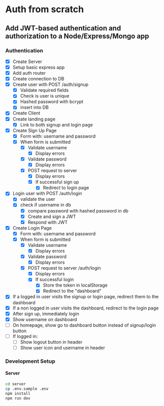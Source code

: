 # Auth from scratch

## Add JWT-based authentication and authorization to a Node/Express/Mongo app

### Authentication
* [x] Create Server
* [x] Setup basic express app
* [x] Add auth router
* [x] Create connection to DB
* [x] Create user with POST /auth/signup
  * [x] Validate required fields
  * [x] Check is user is unique
  * [x] Hashed password with bcrypt
  * [x] insert into DB
* [x] Create Client
* [x] Create landing page
  * [x] Link to both signup and login page
* [x] Create Sign Up Page
	* [x] Form with: username and password
	* [x] When form is submitted
		* [x] Validate username
			* [x] Display errors
		* [x] Validate password
			* [x] Display errors
		* [x] POST request to server
			* [x] Display errors
			* [x] If successful sign up
				* [x] Redirect to login page
* [x] Login user with POST /auth/login
	* [x] validate the user
	* [x] check if username in db
		* [x] compare password with hashed password in db
		* [x] Create and sign a JWT
      * [x] Respond with JWT
* [x] Create Login Page
	* [x] Form with: username and password
	* [x] When form is submitted
		* [x] Validate username
			* [x] Display errors
		* [x] Validate password
			* [x] Display errors
		* [x] POST request to server /auth/login
			* [x] Display errors
			* [x] If successful login
				* [x] Store the token in localStorage
				* [x] Redirect to the "dashboard"
* [x] If a logged in user visits the signup or login page, redirect them to the dashboard
* [x] If a non logged in user visits the dashboard, redirect to the login page
* [x] After sign up, immediately login
* [x] Show username on dashboard
* [ ] On homepage, show go to dashboard button instead of signup/login button
* [ ] If logged in:
	* [ ] Show logout button in header
	* [ ] Show user icon and username in header

### Development Setup

#### Server
```sh
cd server
cp .env.sample .env
npm install
npm run dev
```